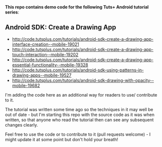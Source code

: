__This repo contains demo code for the following Tuts+ Android tutorial series__:

## Android SDK: Create a Drawing App

* http://code.tutsplus.com/tutorials/android-sdk-create-a-drawing-app-interface-creation--mobile-19021
* http://code.tutsplus.com/tutorials/android-sdk-create-a-drawing-app-touch-interaction--mobile-19202
* http://code.tutsplus.com/tutorials/android-sdk-create-a-drawing-app-essential-functionality--mobile-19328
* http://code.tutsplus.com/tutorials/android-sdk-using-patterns-in-drawing-apps--mobile-19527
* http://code.tutsplus.com/tutorials/android-sdk-drawing-with-opacity--mobile-19682

I'm adding the code here as an additional way for readers to use/ contribute to it.

The tutorial was written some time ago so the techniques in it may well be out of date - but I'm starting this repo with the source code as it was when written, so that anyone who read the tutorial then can see any subsequent changes clearly.

Feel free to use the code or to contribute to it (pull requests welcome) - I might update it at some point but don't hold your breath!
